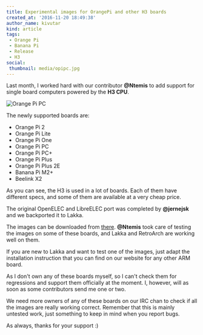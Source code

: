 ```yaml
---
title: Experimental images for OrangePi and other H3 boards
created_at: '2016-11-20 18:49:38'
author_name: kivutar
kind: article
tags:
 - Orange Pi
 - Banana Pi
 - Release
 - H3
social:
 thumbnail: media/opipc.jpg
---
```


Last month, I worked hard with our contributor **@Ntemis** to add support for single board computers powered by the **H3 CPU**.

![Orange Pi PC](media/opipc.jpg)

The newly supported boards are:

 * Orange Pi 2
 * Orange Pi Lite
 * Orange Pi One
 * Orange Pi PC
 * Orange Pi PC+
 * Orange Pi Plus
 * Orange Pi Plus 2E
 * Banana Pi M2+
 * Beelink X2

As you can see, the H3 is used in a lot of boards. Each of them have different specs, and some of them are available at a very cheap price.

The original OpenELEC and LibreELEC port was completed by **@jernejsk** and we backported it to Lakka.

The images can be downloaded from [there](https://mirror.lakka.tv/nightly/). **@Ntemis** took care of testing the images on some of these boards, and Lakka and RetroArch are working well on them.

If you are new to Lakka and want to test one of the images, just adapt the installation instruction that you can find on our website for any other ARM board.

As I don't own any of these boards myself, so I can't check them for regressions and support them officially at the moment. I, however, will as soon as some contributors send me one or two.

We need more owners of any of these boards on our IRC chan to check if all the images are really working correct. Remember that this is mainly untested work, just something to keep in mind when you report bugs. 

As always, thanks for your support :)
